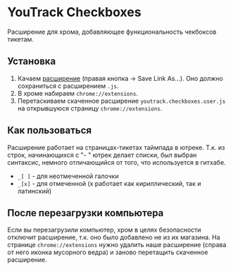 # YouTrack Checkboxes

Расширение для хрома, добавляющее функциональность чекбоксов тикетам.

## Установка

1. Качаем [расширение](https://github.com/timepad/youtrack-userscript/raw/master/youtrack.checkboxes.user.js) (правая кнопка -> Save Link As...). Оно должно сохраниться с расширением `.js`.
2. В хроме набираем `chrome://extensions`.
3. Перетаскиваем скаченное расширение `youtrack.checkboxes.user.js` на открывшуюся страницу `chrome://extensions`.

## Как пользоваться

Расширение работает на страницах-тикетах таймпада в ютреке. Т.к. из строк, начинающихся с "- " ютрек делает списки, был выбран синтаксис, немного отличающийся от того, что используется в гитхабе.

* `_[ ]` - для неотмеченной галочки
* `_[x]` - для отмеченной (x работает как кириллический, так и латинский)

## После перезагрузки компьютера
Если вы перезагрузили компьютер, хром в целях безопасности отключит расширение, т.к. оно было добавлено не из их магазина. На странице `chrome://extensions` нужно удалить наше расширение (справа от него иконка мусорного ведра) и заново перетащить скаченное расширение.
